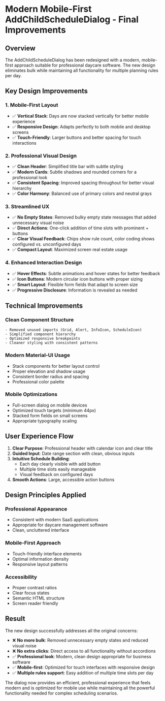 # Modern Mobile-First AddChildScheduleDialog - Final Improvements

## Overview

The AddChildScheduleDialog has been redesigned with a modern, mobile-first approach suitable for professional daycare software. The new design eliminates bulk while maintaining all functionality for multiple planning rules per day.

## Key Design Improvements

### 1. **Mobile-First Layout**

- ✅ **Vertical Stack**: Days are now stacked vertically for better mobile experience
- ✅ **Responsive Design**: Adapts perfectly to both mobile and desktop screens
- ✅ **Touch-Friendly**: Larger buttons and better spacing for touch interactions

### 2. **Professional Visual Design**

- ✅ **Clean Header**: Simplified title bar with subtle styling
- ✅ **Modern Cards**: Subtle shadows and rounded corners for a professional look
- ✅ **Consistent Spacing**: Improved spacing throughout for better visual hierarchy
- ✅ **Color Harmony**: Balanced use of primary colors and neutral grays

### 3. **Streamlined UX**

- ✅ **No Empty States**: Removed bulky empty state messages that added unnecessary visual noise
- ✅ **Direct Actions**: One-click addition of time slots with prominent + buttons
- ✅ **Clear Visual Feedback**: Chips show rule count, color coding shows configured vs. unconfigured days
- ✅ **Compact Layout**: Maximized screen real estate usage

### 4. **Enhanced Interaction Design**

- ✅ **Hover Effects**: Subtle animations and hover states for better feedback
- ✅ **Icon Buttons**: Modern circular icon buttons with proper sizing
- ✅ **Smart Layout**: Flexible form fields that adapt to screen size
- ✅ **Progressive Disclosure**: Information is revealed as needed

## Technical Improvements

### Clean Component Structure

```tsx
- Removed unused imports (Grid, Alert, InfoIcon, ScheduleIcon)
- Simplified component hierarchy
- Optimized responsive breakpoints
- Cleaner styling with consistent patterns
```

### Modern Material-UI Usage

- Stack components for better layout control
- Proper elevation and shadow usage
- Consistent border radius and spacing
- Professional color palette

### Mobile Optimizations

- Full-screen dialog on mobile devices
- Optimized touch targets (minimum 44px)
- Stacked form fields on small screens
- Appropriate typography scaling

## User Experience Flow

1. **Clear Purpose**: Professional header with calendar icon and clear title
2. **Guided Input**: Date range section with clean, obvious inputs
3. **Intuitive Schedule Building**:
   - Each day clearly visible with add button
   - Multiple time slots easily manageable
   - Visual feedback on configured days
4. **Smooth Actions**: Large, accessible action buttons

## Design Principles Applied

### Professional Appearance

- Consistent with modern SaaS applications
- Appropriate for daycare management software
- Clean, uncluttered interface

### Mobile-First Approach

- Touch-friendly interface elements
- Optimal information density
- Responsive layout patterns

### Accessibility

- Proper contrast ratios
- Clear focus states
- Semantic HTML structure
- Screen reader friendly

## Result

The new design successfully addresses all the original concerns:

- ❌ **No more bulk**: Removed unnecessary empty states and reduced visual noise
- ❌ **No extra clicks**: Direct access to all functionality without accordions
- ✅ **Professional look**: Modern, clean design appropriate for business software
- ✅ **Mobile-first**: Optimized for touch interfaces with responsive design
- ✅ **Multiple rules support**: Easy addition of multiple time slots per day

The dialog now provides an efficient, professional experience that feels modern and is optimized for mobile use while maintaining all the powerful functionality needed for complex scheduling scenarios.
